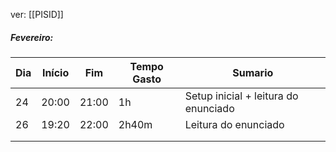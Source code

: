 ver:
	[[PISID]]
##### Fevereiro:

| Dia | Início | Fim   | Tempo Gasto | Sumario                              |
| --- | ------ | ----- | ----------- | ------------------------------------ |
| 24  | 20:00  | 21:00 | 1h          | Setup inicial + leitura do enunciado |
| 26  | 19:20  | 22:00 | 2h40m       | Leitura do enunciado                 |
|     |        |       |             |                                      |
|     |        |       |             |                                      |
